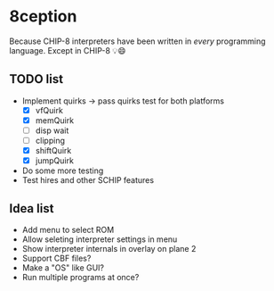 # 8ception

Because CHIP-8 interpreters have been written in *every* programming language. Except in CHIP-8 💡😄

## TODO list

  * Implement quirks -> pass quirks test for both platforms
    * [x] vfQuirk
    * [x] memQuirk
    * [ ] disp wait
    * [ ] clipping
    * [x] shiftQuirk
    * [x] jumpQuirk
  * Do some more testing
  * Test hires and other SCHIP features

## Idea list

  * Add menu to select ROM
  * Allow seleting interpreter settings in menu
  * Show interpreter internals in overlay on plane 2
  * Support CBF files?
  * Make a "OS" like GUI?
  * Run multiple programs at once?
